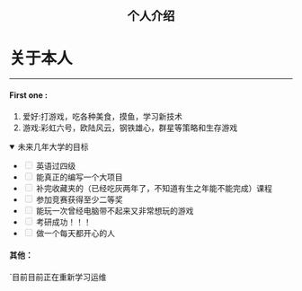## <center>个人介绍</center>

# 关于本人

------

#### First one :

1. 爱好:打游戏，吃各种美食，摸鱼，学习新技术
2. 游戏:彩虹六号，欧陆风云，钢铁雄心，群星等策略和生存游戏

<details open="">
<summary>未来几年大学的目标</summary>
<ul>
<li><input disabled type="checkbox"> 英语过四级</li>
<li><input disabled type="checkbox"> 能真正的编写一个大项目</li>
<li><input disabled type="checkbox"> 补完收藏夹的（已经吃灰两年了，不知道有生之年能不能完成）课程</li>
<li><input disabled type="checkbox"> 参加竞赛获得至少二等奖</li>
<li><input disabled type="checkbox"> 能玩一次曾经电脑带不起来又非常想玩的游戏</li>
<li><input disabled type="checkbox"> 考研成功！！！</li>
<li><input disabled type="checkbox"> 做一个每天都开心的人</li>
</ul>
</details>


#### 其他：

`目前目前正在重新学习运维
